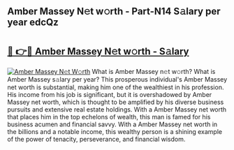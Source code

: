 ## Amber Massey N𝚎t w𝚘rth - Part-N14 S𝚊lary per year edcQz

# <h2><a href="http://gc01jr2.nevu.top/?p=Amber+Massey">🔗 👉🔴 Amber Massey N𝚎t w𝚘rth - S𝚊lary</a></h2>

[![Amber Massey N𝚎t W𝚘rth](https://i.imgur.com/Oavwk0R.jpeg)](http://gc01jr2.nevu.top/?p=Amber+Massey)
What is Amber Massey n𝚎t w𝚘rth? What is Amber Massey s𝚊lary per year?
This prosperous individual's Amber Massey net worth is substantial, making him one of the wealthiest in his profession. His income from his job is significant, but it is overshadowed by Amber Massey net worth, which is thought to be amplified by his diverse business pursuits and extensive real estate holdings. With a Amber Massey net worth that places him in the top echelons of wealth, this man is famed for his business acumen and financial savvy. With a Amber Massey net worth in the billions and a notable income, this wealthy person is a shining example of the power of tenacity, perseverance, and financial wisdom.
